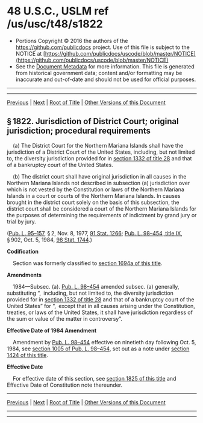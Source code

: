 ---
---

# 48 U.S.C., USLM ref /us/usc/t48/s1822

* Portions Copyright © 2016 the authors of the https://github.com/publicdocs project.
  Use of this file is subject to the NOTICE at [https://github.com/publicdocs/uscode/blob/master/NOTICE](https://github.com/publicdocs/uscode/blob/master/NOTICE)
* See the [Document Metadata](././../../../../..//README.md) for more information.
  This file is generated from historical government data; content and/or formatting may be inaccurate and out-of-date and should not be used for official purposes.

----------
----------

[Previous](./../../../../..//us/usc/t48/ch17/schII/m__us_usc_t48_s1821.md) | [Next](./../../../../..//us/usc/t48/ch17/schII/m__us_usc_t48_s1823.md) | [Root of Title](./../../../../../) | [Other Versions of this Document](https://publicdocs.github.io/go/links?ns=uslm&ref=%2Fus%2Fusc%2Ft48%2Fs1822)

## § 1822. Jurisdiction of District Court; original jurisdiction; procedural requirements

    (a) The District Court for the Northern Mariana Islands shall have the jurisdiction of a District Court of the United States, including, but not limited to, the diversity jurisdiction provided for in [section 1332 of title 28][/us/usc/t28/s1332] and that of a bankruptcy court of the United States.

    (b) The district court shall have original jurisdiction in all causes in the Northern Mariana Islands not described in subsection (a) jurisdiction over which is not vested by the Constitution or laws of the Northern Mariana Islands in a court or courts of the Northern Mariana Islands. In causes brought in the district court solely on the basis of this subsection, the district court shall be considered a court of the Northern Mariana Islands for the purposes of determining the requirements of indictment by grand jury or trial by jury.

([Pub. L. 95–157][/us/pl/95/157], § 2, Nov. 8, 1977, [91 Stat. 1266][/us/stat/91/1266]; [Pub. L. 98–454, title IX][/us/pl/98/454/tIX], § 902, Oct. 5, 1984, [98 Stat. 1744][/us/stat/98/1744].)

 __Codification__ 

    Section was formerly classified to [section 1694a of this title][/us/usc/t48/s1694a].

 __Amendments__ 

    1984—Subsec. (a). [Pub. L. 98–454][/us/pl/98/454] amended subsec. (a) generally, substituting “, including, but not limited to, the diversity jurisdiction provided for in [section 1332 of title 28][/us/usc/t28/s1332] and that of a bankruptcy court of the United States” for “, except that in all causes arising under the Constitution, treaties, or laws of the United States, it shall have jurisdiction regardless of the sum or value of the matter in controversy”.

 __Effective Date of 1984 Amendment__ 

    Amendment by [Pub. L. 98–454][/us/pl/98/454] effective on ninetieth day following Oct. 5, 1984, see [section 1005 of Pub. L. 98–454][/us/pl/98/454/s1005], set out as a note under [section 1424 of this title][/us/usc/t48/s1424].

 __Effective Date__ 

    For effective date of this section, see [section 1825 of this title][/us/usc/t48/s1825] and Effective Date of Constitution note thereunder.

----------

[Previous](./../../../../..//us/usc/t48/ch17/schII/m__us_usc_t48_s1821.md) | [Next](./../../../../..//us/usc/t48/ch17/schII/m__us_usc_t48_s1823.md) | [Root of Title](./../../../../../) | [Other Versions of this Document](https://publicdocs.github.io/go/links?ns=uslm&ref=%2Fus%2Fusc%2Ft48%2Fs1822)

----------
----------

[/us/usc/t28/s1332]: https://publicdocs.github.io/go/links?ns=uslm&ref=%2Fus%2Fusc%2Ft28%2Fs1332
[/us/pl/95/157]: https://publicdocs.github.io/go/links?ns=uslm&ref=%2Fus%2Fpl%2F95%2F157
[/us/stat/91/1266]: https://publicdocs.github.io/go/links?ns=uslm&ref=%2Fus%2Fstat%2F91%2F1266
[/us/pl/98/454/tIX]: https://publicdocs.github.io/go/links?ns=uslm&ref=%2Fus%2Fpl%2F98%2F454%2FtIX
[/us/stat/98/1744]: https://publicdocs.github.io/go/links?ns=uslm&ref=%2Fus%2Fstat%2F98%2F1744
[/us/usc/t48/s1694a]: https://publicdocs.github.io/go/links?ns=uslm&ref=%2Fus%2Fusc%2Ft48%2Fs1694a
[/us/pl/98/454]: https://publicdocs.github.io/go/links?ns=uslm&ref=%2Fus%2Fpl%2F98%2F454
[/us/usc/t28/s1332]: https://publicdocs.github.io/go/links?ns=uslm&ref=%2Fus%2Fusc%2Ft28%2Fs1332
[/us/pl/98/454]: https://publicdocs.github.io/go/links?ns=uslm&ref=%2Fus%2Fpl%2F98%2F454
[/us/pl/98/454/s1005]: https://publicdocs.github.io/go/links?ns=uslm&ref=%2Fus%2Fpl%2F98%2F454%2Fs1005
[/us/usc/t48/s1424]: https://publicdocs.github.io/go/links?ns=uslm&ref=%2Fus%2Fusc%2Ft48%2Fs1424
[/us/usc/t48/s1825]: https://publicdocs.github.io/go/links?ns=uslm&ref=%2Fus%2Fusc%2Ft48%2Fs1825


